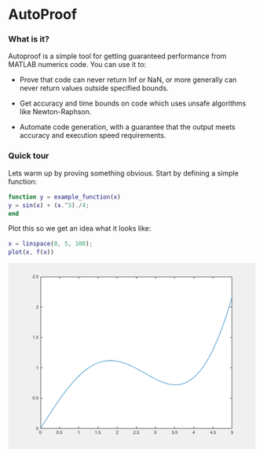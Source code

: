 # AutoProof

### What is it?

Autoproof is a simple tool for getting guaranteed performance from MATLAB numerics code. You can use it to:

* Prove that code can never return Inf or NaN, or more generally can never return values outside specified bounds.

* Get accuracy and time bounds on code which uses unsafe algorithms like Newton-Raphson.

* Automate code generation, with a guarantee that the output meets accuracy and execution speed requirements.

### Quick tour
Lets warm up by proving something obvious. Start by defining a simple function:
```matlab
function y = example_function(x)
y = sin(x) + (x.^3)./4;
end
```
Plot this so we get an idea what it looks like:
```matlab
x = linspace(0, 5, 100);
plot(x, f(x))
```

![example_function](Images/example_function.png)
